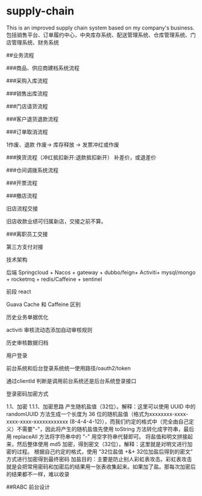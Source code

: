 # supply-chain
This is an improved supply chain system based on my company's business.
包括销售平台、订单履约中心，中央库存系统、配送管理系统、仓库管理系统、门店管理系统、财务系统

##业务流程

###商品、供应商建档系统流程

###采购入库流程

###销售出库流程

###门店请货流程

###客户退货退款流程

###订单取消流程

1作废、退款
作废-> 库存释放 -> 发票冲红或作废

###换货流程（冲红抵扣新开:退款抵扣新开）
补差价，或退差价



###仓间调拨系统流程

###开票流程

###撤店流程

旧店流程交接

旧店收款业绩可归属新店，交接之前不算。

###离职员工交接



第三方支付对接



技术架构

后端
Springcloud + Nacos + gateway + dubbo/feign+ Activiti+ mysql/mongo + rocketmq + redis/Caffeine + sentinel

前段
react


Guava Cache 和 Caffeine 区别


历史业务单据优化

activiti 审核流动态添加自动审核规则


历史审核数据归档


用户登录

前台系统和后台登录系统统一使用路径/oauth2/token

通过clientId 判断是调用前台系统还是后台系统登录接口

登录密码加密方式

1.1、加密
1.1.1、加密思路
产生随机盐值（32位）。解释：这里可以使用 UUID 中的 randomUUID 方法生成一个长度为 36 位的随机盐值（格式为xxxxxxxx-xxxx-xxxx-xxxx-xxxxxxxxxxxx (8-4-4-4-12)），而我们约定的格式中（完全由自己定义）不需要"-"，因此将产生的随机盐值先使用 toString 方法转化成字符串，最后用 replaceAll 方法将字符串中的 "-" 用空字符串代替即可。
将盐值和明文拼接起来，然后整体使用 md5 加密，得到密文（32位）。解释：这里就是对明文进行加密的过程。
根据自己约定的格式，使用 “32位盐值 +&+ 32位加盐后得到的密文” 方式进行加密得到最终密码
加盐目的：主要是防止别人彩虹表攻击。彩虹表攻击就是会把常用密码和加密后的结果用一张表收集起来。如果加了盐。那每次加密后的结果都不一样，难以收录


##RABC 前台设计













